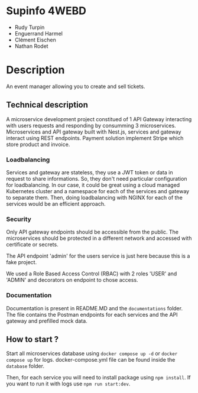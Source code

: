 # Supinfo 4WEBD

- Rudy Turpin
- Enguerrand Harmel
- Clément Eischen
- Nathan Rodet

# Description

An event manager allowing you to create and sell tickets.

## Technical description

A microservice development project constitued of 1 API Gateway interacting with users requests and responding by consumming 3 microservices.
Microservices and API gateway built with Nest.js, services and gateway interact using REST endpoints.
Payment solution implement Stripe which store product and invoice.

### Loadbalancing

Services and gateway are stateless, they use a JWT token or data in request to share informations.
So, they don't need particular configuration for loadbalancing. In our case, it could be great using a cloud managed Kubernetes cluster and a namespace for each of the services and gateway to separate them.
Then, doing loadbalancing with NGINX for each of the services would be an efficient approach.

### Security

Only API gateway endpoints should be accessible from the public.
The microservices should be protected in a different network and accessed with certificate or secrets.

The API endpoint 'admin' for the users service is just here because this is a fake project.

We used a Role Based Access Control (RBAC) with 2 roles 'USER' and 'ADMIN' and decorators on endpoint to chose access.

### Documentation

Documentation is present in README.MD and the `documentations` folder.
The file contains the Postman endpoints for each services and the API gateway and prefilled mock data.

## How to start ?

Start all microservices database using `docker compose up -d` or `docker compose up` for logs.
docker-compose.yml file can be found inside the `database` folder.

Then, for each service you will need to install package using `npm install`.
If you want to run it with logs use `npm run start:dev`.
